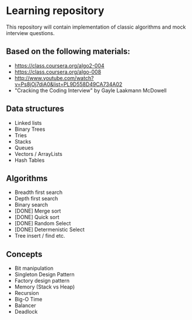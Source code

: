 # Learning repository

This repository will contain implementation of classic algorithms and mock interview questions.

## Based on the following materials:
* https://class.coursera.org/algo2-004
* https://class.coursera.org/algo-008
* http://www.youtube.com/watch?v=Ps8jOj7diA0&list=PL9D558D49CA734A02
* "Cracking the Coding Interview" by Gayle Laakmann McDowell

## Data structures
* Linked lists
* Binary Trees
* Tries
* Stacks
* Queues
* Vectors / ArrayLists
* Hash Tables

## Algorithms
* Breadth first search
* Depth first search
* Binary search
* [DONE] Merge sort
* [DONE] Quick sort
* [DONE] Random Select
* [DONE] Determenistic Select
* Tree insert / find etc.

## Concepts
* Bit manipulation
* Singleton Design Pattern
* Factory design pattern
* Memory (Stack vs Heap)
* Recursion
* Big-O Time
* Balancer
* Deadlock
